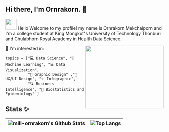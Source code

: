 ## Hi there, I'm Ornrakorn. 👋  

<img src="https://media0.giphy.com/media/dXSX78fEcQ4aEpvW44/giphy.gif" width="35"> Hello Welcome to my profile! my name is Ornrakorn Mekchaiporn and I'm a college student at King Mongkut's University of Technology Thonburi and Chulabhorn Royal Academy in Health Data Science.

<img src="https://media2.giphy.com/media/PowPs3nkR1PwJCPqtc/giphy.gif" align="right" width="250" height="200" />

 💬 I'm interested in:
 ``` 
 topics = ["💻 Data Science", "🤖 Machine Learning", "📊 Data Visualization", 
           "🎨 Graphic Design" ,"📏 UX/UI Design", "✨ Infographic",
           "🔍 Business Intelligence", "🧪 Biostatistics and Epidemiology" ]
 ```

## Stats ✨
| ![mill-ornrakorn's Github Stats](https://github-readme-stats.vercel.app/api?username=mill-ornrakorn&theme=buefy&show_icons=true&hide_border=true) | ![Top Langs](https://github-readme-stats.vercel.app/api/top-langs/?username=mill-ornrakorn&theme=buefy&hide=TeX&layout=compact&hide_border=true) |
| ------------- | ------------- |





<!-- ![Visitor Badge](https://visitor-badge.laobi.icu/badge?page_id=mill-ornrakorn.mill-ornrakorn) -->
